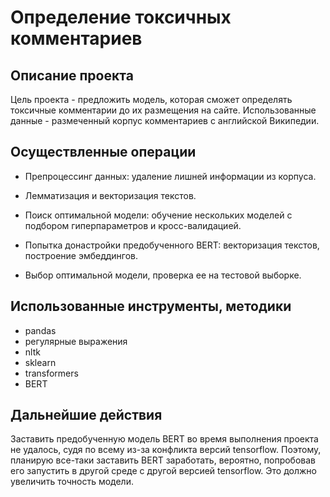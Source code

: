 # Определение токсичных комментариев

## Описание проекта

Цель проекта - предложить модель, которая сможет определять токсичные комментарии до их размещения на сайте. Использованные данные - размеченный корпус комментариев с английской Википедии.

## Осуществленные операции

* Препроцессинг данных: удаление лишней информации из корпуса.

* Лемматизация и векторизация текстов.

* Поиск оптимальной модели: обучение нескольких моделей с подбором гиперпараметров и кросс-валидацией.

* Попытка донастройки предобученного BERT: векторизация текстов, построение эмбеддингов.

* Выбор оптимальной модели, проверка ее на тестовой выборке.

## Использованные инструменты, методики

* pandas
* регулярные выражения
* nltk
* sklearn
* transformers
* BERT

## Дальнейшие действия

Заставить предобученную модель BERT во время выполнения проекта не удалось, судя по всему из-за конфликта версий tensorflow. Поэтому, планирую все-таки заставить BERT заработать, вероятно, попробовав его запустить в другой среде с другой версией tensorflow. Это должно увеличить точность модели.
